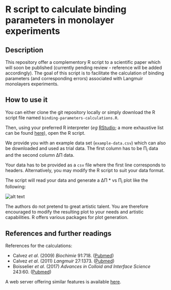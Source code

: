# R script to calculate binding parameters in monolayer experiments

## Description

This repository offer a complementory R script to a scientific paper which will soon be published (currently pending review - reference will be added accordingly). The goal of this script is to facilitate the calculation of binding parameters (and corresponding errors) associated with Langmuir monolayers experiments.

## How to use it

You can either clone the git repository locally or simply download the R script file named `binding-parameters-calculations.R`.

Then, using your preferred R interpreter (*eg* [RStudio](https://github.com/rstudio/rstudio); a more exhaustive list can be found [here](https://en.wikipedia.org/wiki/R_programming_language#Interfaces)), open the R script.

We provide you with an example data set (`example-data.csv`) which can also be downloaded and used as trial data. The first column has to be Π<sub>i</sub> data and the second column ΔΠ data.

Your data has to be provided as a `csv` file where the first line corresponds to headers. Alternatively, you may modify the R script to suit your data format.

The script will read your data and generate a ΔΠ * vs Π<sub>i</sub> plot like the following:

![alt text][plot]

The authors do not pretend to great artistic talent. You are therefore encouraged to modify the resulting plot to your needs and artistic capabilities. R offers various packages for plot generation.

## References and further readings

References for the calculations:

- Calvez *et al*. (2009) *Biochimie* 91:718. ([Pubmed](https://www.ncbi.nlm.nih.gov/pubmed/19345719))
- Calvez *et al*. (2011) *Langmuir* 27:1373. ([Pubmed](https://www.ncbi.nlm.nih.gov/pubmed/21210634))
- Boisselier *et al*. (2017) *Advances in Colloid and Interface Science* 243:60. ([Pubmed](https://www.ncbi.nlm.nih.gov/pubmed/28372794))

A web server offering similar features is available [here](http://www.crchudequebec.ulaval.ca/BindingParametersCalculator/).

[plot]: https://normcyr.github.io/img/example-plot.svg "Example plot generated by the R script"
